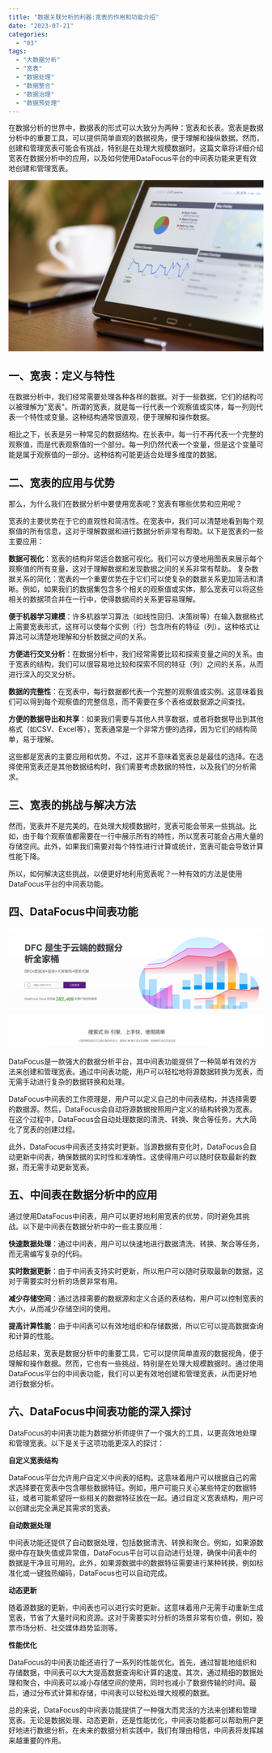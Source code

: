 ```yaml
---
title: "数据关联分析的利器:宽表的作用和功能介绍"
date: "2023-07-21"
categories: 
  - "03"
tags: 
  - "大数据分析"
  - "宽表"
  - "数据处理"
  - "数据整合"
  - "数据治理"
  - "数据预处理"
---
```


在数据分析的世界中，数据表的形式可以大致分为两种：宽表和长表。宽表是数据分析中的重要工具，可以提供简单直观的数据视角，便于理解和操纵数据。然而，创建和管理宽表可能会有挑战，特别是在处理大规模数据时。这篇文章将详细介绍宽表在数据分析中的应用，以及如何使用DataFocus平台的中间表功能来更有效地创建和管理宽表。

![image.png](images/1654755060-image-png.png)

## 一、宽表：定义与特性

在数据分析中，我们经常需要处理各种各样的数据。对于一些数据，它们的结构可以被理解为"宽表"。所谓的宽表，就是每一行代表一个观察值或实体，每一列则代表一个特性或变量。这种结构通常很直观，便于理解和操作数据。

相比之下，长表是另一种常见的数据结构。在长表中，每一行不再代表一个完整的观察值，而是代表观察值的一个部分。每一列仍然代表一个变量，但是这个变量可能是属于观察值的一部分。这种结构可能更适合处理多维度的数据。

## 二、宽表的应用与优势

那么，为什么我们在数据分析中要使用宽表呢？宽表有哪些优势和应用呢？

宽表的主要优势在于它的直观性和简洁性。在宽表中，我们可以清楚地看到每个观察值的所有信息，这对于理解数据和进行数据分析非常有帮助。以下是宽表的一些主要应用：

**数据可视化**：宽表的结构非常适合数据可视化。我们可以方便地用图表来展示每个观察值的所有变量，这对于理解数据和发现数据之间的关系非常有帮助。 复杂数据关系的简化：宽表的一个重要优势在于它们可以使复杂的数据关系更加简洁和清晰。例如，如果我们的数据集包含多个相关的观察值或实体，那么宽表可以将这些相关的数据项合并在一行中，使得数据间的关系更容易理解。

**便于机器学习建模**：许多机器学习算法（如线性回归、决策树等）在输入数据格式上需要宽表形式，这样可以使每个实例（行）包含所有的特征（列）。这种格式让算法可以清楚地理解和分析数据之间的关系。

**方便进行交叉分析**：在数据分析中，我们经常需要比较和探索变量之间的关系。由于宽表的结构，我们可以很容易地比较和探索不同的特征（列）之间的关系，从而进行深入的交叉分析。

**数据的完整性**：在宽表中，每行数据都代表一个完整的观察值或实例。这意味着我们可以得到每个观察值的完整信息，而不需要在多个表格或数据源之间查找。

**方便的数据导出和共享**：如果我们需要与其他人共享数据，或者将数据导出到其他格式（如CSV、Excel等），宽表通常是一个非常方便的选择，因为它们的结构简单，易于理解。

这些都是宽表的主要应用和优势。不过，这并不意味着宽表总是最佳的选择。在选择使用宽表还是其他数据结构时，我们需要考虑数据的特性，以及我们的分析需求。

## 三、宽表的挑战与解决方法

然而，宽表并不是完美的。在处理大规模数据时，宽表可能会带来一些挑战。比如，由于每个观察值都需要在一行中展示所有的特性，所以宽表可能会占用大量的存储空间。此外，如果我们需要对每个特性进行计算或统计，宽表可能会导致计算性能下降。

所以，如何解决这些挑战，以便更好地利用宽表呢？一种有效的方法是使用DataFocus平台的中间表功能。

## 四、DataFocus中间表功能

![](images/1686616238-%E5%BE%AE%E4%BF%A1%E6%88%AA%E5%9B%BE_20230512142316.png)

DataFocus是一款强大的数据分析平台，其中间表功能提供了一种简单有效的方法来创建和管理宽表。通过中间表功能，用户可以轻松地将源数据转换为宽表，而无需手动进行复杂的数据转换和处理。

DataFocus中间表的工作原理是，用户可以定义自己的中间表结构，并选择需要的数据源。然后，DataFocus会自动将源数据按照用户定义的结构转换为宽表。在这个过程中，DataFocus会自动处理数据的清洗、转换、聚合等任务，大大简化了宽表的创建过程。

此外，DataFocus中间表还支持实时更新。当源数据有变化时，DataFocus会自动更新中间表，确保数据的实时性和准确性。这使得用户可以随时获取最新的数据，而无需手动更新宽表。

## 五、中间表在数据分析中的应用

通过使用DataFocus中间表，用户可以更好地利用宽表的优势，同时避免其挑战。以下是中间表在数据分析中的一些主要应用：

**快速数据处理**：通过中间表，用户可以快速地进行数据清洗、转换、聚合等任务，而无需编写复杂的代码。

**实时数据更新**：由于中间表支持实时更新，所以用户可以随时获取最新的数据，这对于需要实时分析的场景非常有用。

**减少存储空间**：通过选择需要的数据源和定义合适的表结构，用户可以控制宽表的大小，从而减少存储空间的使用。

**提高计算性能**：由于中间表可以有效地组织和存储数据，所以它可以提高数据查询和计算的性能。

总结起来，宽表是数据分析中的重要工具，它可以提供简单直观的数据视角，便于理解和操作数据。然而，它也有一些挑战，特别是在处理大规模数据时。通过使用DataFocus平台的中间表功能，我们可以更有效地创建和管理宽表，从而更好地进行数据分析。

## 六、DataFocus中间表功能的深入探讨

DataFocus的中间表功能为数据分析师提供了一个强大的工具，以更高效地处理和管理宽表。以下是关于这项功能更深入的探讨：

**自定义宽表结构**

DataFocus平台允许用户自定义中间表的结构。这意味着用户可以根据自己的需求选择要在宽表中包含哪些数据特征。例如，用户可能只关心某些特定的数据特征，或者可能希望将一些相关的数据特征放在一起。通过自定义宽表结构，用户可以创建出完全满足其需求的宽表。

**自动数据处理**

中间表功能还提供了自动数据处理，包括数据清洗、转换和聚合。例如，如果源数据中存在缺失值或异常值，DataFocus平台可以自动进行处理，确保中间表中的数据是干净且可用的。此外，如果源数据中的数据特征需要进行某种转换，例如标准化或一键独热编码，DataFocus也可以自动完成。

**动态更新**

随着源数据的更新，中间表也可以进行实时更新。这意味着用户无需手动重新生成宽表，节省了大量时间和资源。这对于需要实时分析的场景非常有价值，例如，股票市场分析、社交媒体趋势监测等。

**性能优化**

DataFocus的中间表功能还进行了一系列的性能优化。首先，通过智能地组织和存储数据，中间表可以大大提高数据查询和计算的速度。其次，通过精细的数据处理和聚合，中间表可以减小存储空间的使用，同时也减小了数据传输的时间。最后，通过分布式计算和存储，中间表可以轻松处理大规模的数据。

总的来说，DataFocus的中间表功能提供了一种强大而灵活的方法来创建和管理宽表。无论是数据处理、动态更新，还是性能优化，中间表功能都可以帮助用户更好地进行数据分析。在未来的数据分析实践中，我们有理由相信，中间表将发挥越来越重要的作用。
